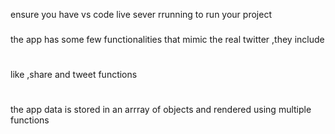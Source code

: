 ensure you have vs code live sever rrunning to run your project 

###
the app has some few functionalities that mimic the real twitter ,they include
# 
like ,share and tweet functions 
# 
the app data is stored in an arrray of objects and rendered using multiple functions


